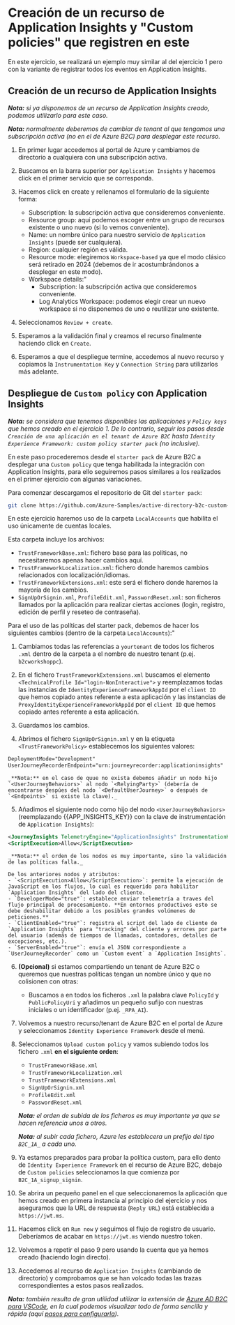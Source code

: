 # Creación de un recurso de Application Insights y "Custom policies" que registren en este
En este ejercicio, se realizará un ejemplo muy similar al del ejercicio 1 pero con la variante de registrar todos los eventos en Application Insights.

## Creación de un recurso de Application Insights

_**Nota:** si ya disponemos de un recurso de Application Insights creado, podemos utilizarlo para este caso._

_**Nota:** normalmente deberemos de cambiar de tenant al que tengamos una subscripción activa (no en el de Azure B2C) para desplegar este recurso._

1. En primer lugar accedemos al portal de Azure y cambiamos de directorio a cualquiera con una subscripción activa.

2. Buscamos en la barra superior por `Application Insights` y hacemos click en el primer servicio que se corresponda.

3. Hacemos click en create y rellenamos el formulario de la siguiente forma:
    - Subscription: la subscripción activa que consideremos conveniente.
    - Resource group: aquí podemos escoger entre un grupo de recursos existente o uno nuevo (si lo vemos conveniente).
    - Name: un nombre único para nuestro servicio de `Application Insights` (puede ser cualquiera).
    - Region: cualquier región es válida.
    - Resource mode: elegiremos `Workspace-based` ya que el modo clásico será retirado en 2024 (debemos de ir acostumbrándonos a desplegar en este modo).
    - Workspace details:"
        - Subscription: la subscripción activa que consideremos conveniente.
        - Log Analytics Workspace: podemos elegir crear un nuevo workspace si no disponemos de uno o reutilizar uno existente.

4. Seleccionamos `Review + create`.

5. Esperamos a la validación final y creamos el recurso finalmente haciendo click en `Create`.

6. Esperamos a que el despliegue termine, accedemos al nuevo recurso y copiamos la `Instrumentation Key` y `Connection String` para utilizarlos más adelante.

## Despliegue de `Custom policy` con Application Insights

_**Nota:** se considera que tenemos disponibles las aplicaciones y `Policy keys` que hemos creado en el ejercicio 1. De lo contrario, seguir los pasos desde `Creación de una aplicación en el tenant de Azure B2C` hasta `Identity Experience Framework: custom policy starter pack` (no inclusive)._

En este paso procederemos desde el `starter pack` de Azure B2C a desplegar una `Custom policy` que tenga habilitada la integración con Application Insights, para ello seguiremos pasos similares a los realizados en el primer ejercicio con algunas variaciones.

Para comenzar descargamos el repositorio de Git del `starter pack`:

```sh
git clone https://github.com/Azure-Samples/active-directory-b2c-custom-policy-starterpack
```

En este ejercicio haremos uso de la carpeta `LocalAccounts` que habilita el uso únicamente de cuentas locales.

Esta carpeta incluye los archivos:
- `TrustFrameworkBase.xml`: fichero base para las políticas, no necesitaremos apenas hacer cambios aquí.
- `TrustFrameworkLocalization.xml`: fichero donde haremos cambios relacionados con localización/idiomas.
- `TrustFrameworkExtensions.xml`: este será el fichero donde haremos la mayoría de los cambios.
- `SignUpOrSignin.xml`, `ProfileEdit.xml`, `PasswordReset.xml`: son ficheros llamados por la aplicación para realizar ciertas acciones (login, registro, edición de perfil y reseteo de contraseña).

Para el uso de las políticas del starter pack, debemos de hacer los siguientes cambios (dentro de la carpeta `LocalAccounts`):"

1. Cambiamos todas las referencias a `yourtenant` de todos los ficheros `.xml` dentro de la carpeta a el nombre de nuestro tenant (p.ej. `b2cworkshoppc`).

2. En el fichero `TrustFrameworkExtensions.xml` buscamos el elemento `<TechnicalProfile Id="login-NonInteractive">` y reemplazamos todas las instancias de `IdentityExperienceFrameworkAppId` por el `client ID` que hemos copiado antes referente a esta aplicación y las instancias de `ProxyIdentityExperienceFrameworkAppId` por el `client ID` que hemos copiado antes referente a esta aplicación.

3. Guardamos los cambios.

4. Abrimos el fichero `SignUpOrSignin.xml` y en la etiqueta `<TrustFrameworkPolicy>` establecemos los siguientes valores:
```xml
DeploymentMode="Development"
UserJourneyRecorderEndpoint="urn:journeyrecorder:applicationinsights"
```

    _**Nota:** en el caso de quue no exista debemos añadir un nodo hijo `<UserJourneyBehaviors>` al nodo `<RelyingParty>` (debería de encontrarse despúes del nodo `<DefaultUserJourney>` o después de `<Endpoints>` si existe la clave)._


5. Añadimos el siguiente nodo como hijo del nodo `<UserJourneyBehaviors>` (reemplazando {{APP_INSIGHTS_KEY}} con la clave de instrumentación de `Application Insights`):

```xml
<JourneyInsights TelemetryEngine="ApplicationInsights" InstrumentationKey="{{APP_INSIGHTS_KEY}}" DeveloperMode="true" ClientEnabled="true" ServerEnabled="true" TelemetryVersion="1.0.0" />
<ScriptExecution>Allow</ScriptExecution>
```

    _**Nota:** el orden de los nodos es muy importante, sino la validación de las políticas falla._

    De los anteriores nodos y atributos:
    - `<ScriptExecution>Allow</ScriptExecution>`: permite la ejecución de JavaScript en los flujos, lo cual es requerido para habilitar `Application Insights` del lado del cliente.
    - `DeveloperMode="true"`: establece enviar telemetría a traves del flujo principal de procesamiento. **En entornos productivos esto se debe deshabilitar debido a los posibles grandes volúmenes de peticiones.**
    - `ClientEnabled="true"`: registra el script del lado de cliente de `Application Insights` para "tracking" del cliente y errores por parte del usuario (además de tiempos de llamadas, contadores, detalles de excepciones, etc.).
    - `ServerEnabled="true"`: envía el JSON correspondiente a `UserJourneyRecorder` como un `Custom event` a `Application Insights`.

6. **(Opcional)** si estamos compartiendo un tenant de Azure B2C o queremos que nuestras políticas tengan un nombre único y que no colisionen con otras:
    - Buscamos a en todos los ficheros `.xml` la palabra clave `PolicyId` y `PublicPolicyUri` y añadimos un pequeño sufijo con nuestras iniciales o un identificador (p.ej. `_RPA_AI`).

7. Volvemos a nuestro recurso/tenant de Azure B2C en el portal de Azure y seleccionamos `Identity Experience Framework` desde el menú.

8. Seleccionamos `Upload custom policy` y vamos subiendo todos los fichero `.xml` **en el siguiente orden**:
    - `TrustFrameworkBase.xml`
    - `TrustFrameworkLocalization.xml`
    - `TrustFrameworkExtensions.xml`
    - `SignUpOrSignin.xml`
    - `ProfileEdit.xml`
    - `PasswordReset.xml`

    _**Nota:** el orden de subida de los ficheros es muy importante ya que se hacen referencia unos a otros._

    _**Nota:** al subir cada fichero, Azure les establecera un prefijo del tipo `B2C_1A_` a cada uno._


9. Ya estamos preparados para probar la política custom, para ello dento de `Identity Experience Framework` en el recurso de Azure B2C, debajo de `Custom policies` seleccionamos la que comienza por `B2C_1A_signup_signin`.

10. Se abrira un pequeño panel en el que seleccionaremos la aplicación que hemos creado en primera instancia al principio del ejercicio y nos aseguramos que la URL de respuesta (`Reply URL`) está establecida a `https://jwt.ms`.

11. Hacemos click en `Run now` y seguimos el flujo de registro de usuario. Deberíamos de acabar en `https://jwt.ms` viendo nuestro token.

12. Volvemos a repetir el paso 9 pero usando la cuenta que ya hemos creado (haciendo login directo).

13. Accedemos al recurso de `Application Insights` (cambiando de directorio) y comprobamos que se han volcado todas las trazas correspondientes a estos pasos realizados.

_**Nota:** también resulta de gran utilidad utilizar la extensión de [Azure AD B2C para VSCode](https://marketplace.visualstudio.com/items?itemName=AzureADB2CTools.aadb2c), en la cual podemos visualizar todo de forma sencilla y rápida (aquí [pasos para configurarla](https://learn.microsoft.com/en-us/azure/active-directory-b2c/troubleshoot-with-application-insights?pivots=b2c-custom-policy#see-the-logs-in-vs-code-extension))._

